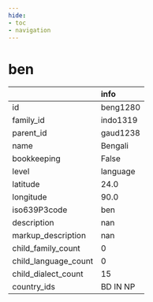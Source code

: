```yaml
---
hide:
- toc
- navigation
---
```

# ben
|                      | info     |
|:---------------------|:---------|
| id                   | beng1280 |
| family_id            | indo1319 |
| parent_id            | gaud1238 |
| name                 | Bengali  |
| bookkeeping          | False    |
| level                | language |
| latitude             | 24.0     |
| longitude            | 90.0     |
| iso639P3code         | ben      |
| description          | nan      |
| markup_description   | nan      |
| child_family_count   | 0        |
| child_language_count | 0        |
| child_dialect_count  | 15       |
| country_ids          | BD IN NP |